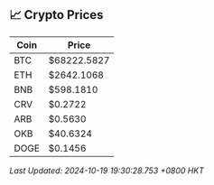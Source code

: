 ## 📈 Crypto Prices

| Coin | Price |
| ---- | ----- |
| BTC | $68222.5827 |
| ETH | $2642.1068 |
| BNB | $598.1810 |
| CRV | $0.2722 |
| ARB | $0.5630 |
| OKB | $40.6324 |
| DOGE | $0.1456 |

_Last Updated: 2024-10-19 19:30:28.753 +0800 HKT_